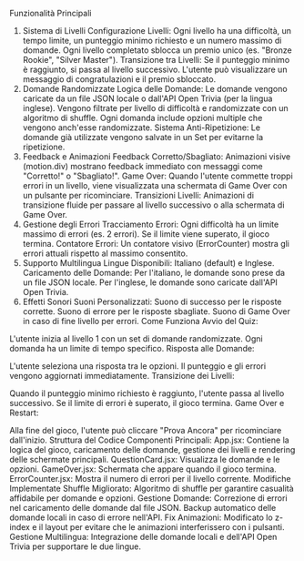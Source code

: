 Funzionalità Principali
1. Sistema di Livelli
Configurazione Livelli:
Ogni livello ha una difficoltà, un tempo limite, un punteggio minimo richiesto e un numero massimo di domande.
Ogni livello completato sblocca un premio unico (es. "Bronze Rookie", "Silver Master").
Transizione tra Livelli:
Se il punteggio minimo è raggiunto, si passa al livello successivo.
L'utente può visualizzare un messaggio di congratulazioni e il premio sbloccato.
2. Domande Randomizzate
Logica delle Domande:
Le domande vengono caricate da un file JSON locale o dall'API Open Trivia (per la lingua inglese).
Vengono filtrate per livello di difficoltà e randomizzate con un algoritmo di shuffle.
Ogni domanda include opzioni multiple che vengono anch'esse randomizzate.
Sistema Anti-Ripetizione:
Le domande già utilizzate vengono salvate in un Set per evitarne la ripetizione.
3. Feedback e Animazioni
Feedback Corretto/Sbagliato:
Animazioni visive (motion.div) mostrano feedback immediato con messaggi come "Corretto!" o "Sbagliato!".
Game Over:
Quando l'utente commette troppi errori in un livello, viene visualizzata una schermata di Game Over con un pulsante per ricominciare.
Transizioni Livelli:
Animazioni di transizione fluide per passare al livello successivo o alla schermata di Game Over.
4. Gestione degli Errori
Tracciamento Errori:
Ogni difficoltà ha un limite massimo di errori (es. 2 errori).
Se il limite viene superato, il gioco termina.
Contatore Errori:
Un contatore visivo (ErrorCounter) mostra gli errori attuali rispetto al massimo consentito.
5. Supporto Multilingua
Lingue Disponibili:
Italiano (default) e Inglese.
Caricamento delle Domande:
Per l'italiano, le domande sono prese da un file JSON locale.
Per l'inglese, le domande sono caricate dall'API Open Trivia.
6. Effetti Sonori
Suoni Personalizzati:
Suono di successo per le risposte corrette.
Suono di errore per le risposte sbagliate.
Suono di Game Over in caso di fine livello per errori.
Come Funziona
Avvio del Quiz:

L'utente inizia al livello 1 con un set di domande randomizzate.
Ogni domanda ha un limite di tempo specifico.
Risposta alle Domande:

L'utente seleziona una risposta tra le opzioni.
Il punteggio e gli errori vengono aggiornati immediatamente.
Transizione dei Livelli:

Quando il punteggio minimo richiesto è raggiunto, l'utente passa al livello successivo.
Se il limite di errori è superato, il gioco termina.
Game Over e Restart:

Alla fine del gioco, l'utente può cliccare "Prova Ancora" per ricominciare dall'inizio.
Struttura del Codice
Componenti Principali:
App.jsx: Contiene la logica del gioco, caricamento delle domande, gestione dei livelli e rendering delle schermate principali.
QuestionCard.jsx: Visualizza le domande e le opzioni.
GameOver.jsx: Schermata che appare quando il gioco termina.
ErrorCounter.jsx: Mostra il numero di errori per il livello corrente.
Modifiche Implementate
Shuffle Migliorato:
Algoritmo di shuffle per garantire casualità affidabile per domande e opzioni.
Gestione Domande:
Correzione di errori nel caricamento delle domande dal file JSON.
Backup automatico delle domande locali in caso di errore nell'API.
Fix Animazioni:
Modificato lo z-index e il layout per evitare che le animazioni interferissero con i pulsanti.
Gestione Multilingua:
Integrazione delle domande locali e dell'API Open Trivia per supportare le due lingue.
